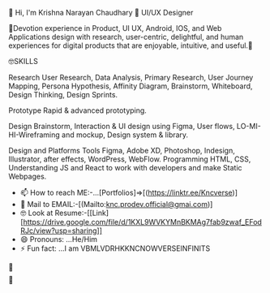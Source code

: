 $$$$$$$$ 👋 Hi, I'm Krishna Narayan Chaudhary 👋
UI/UX Designer

🔭Devotion experience in Product, UI UX, Android, IOS, and Web Applications design with research, user-centric, delightful, and human experiences for digital products that are enjoyable, intuitive, and useful.🌱

🤓SKILLS

Research
User Research, Data Analysis, Primary Research, User Journey Mapping, Persona Hypothesis, Affinity Diagram, Brainstorm, Whiteboard, Design Thinking, Design Sprints.

Prototype
Rapid & advanced prototyping.

Design
Brainstorm, Interaction & UI design using Figma, User flows,  LO-MI-HI-Wireframing and mockup,  Design system & library.

Design and Platforms Tools
Figma, Adobe XD, Photoshop, Indesign, Illustrator, after effects, WordPress, WebFlow.
Programming
HTML, CSS, Understanding JS and React to work with developers and make Static Webpages.

- 📫 How to reach ME:-...[Portfolios]=>[(https://linktr.ee/Kncverse)]
- 📨 Mail to EMAIL:-[(Mailto:knc.prodev.official@gmai.com)]
- 🤓 Look at Resume:-[[Link][https://drive.google.com/file/d/1KXL9WVKYMnBKMAg7fab9zwaf_EFodRJc/view?usp=sharing]]
- 😄 Pronouns: ...He/Him
- ⚡ Fun fact: ...I am VBMLVDRHKKNCNOWVERSEINFINITS

👋$$$$$$$$👋
